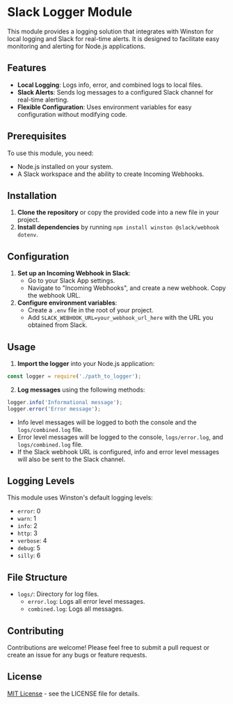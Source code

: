 # Slack Logger Module

This module provides a logging solution that integrates with Winston for local logging and Slack for real-time alerts. It is designed to facilitate easy monitoring and alerting for Node.js applications.

## Features

- **Local Logging**: Logs info, error, and combined logs to local files.
- **Slack Alerts**: Sends log messages to a configured Slack channel for real-time alerting.
- **Flexible Configuration**: Uses environment variables for easy configuration without modifying code.

## Prerequisites

To use this module, you need:

- Node.js installed on your system.
- A Slack workspace and the ability to create Incoming Webhooks.

## Installation

1. **Clone the repository** or copy the provided code into a new file in your project.
2. **Install dependencies** by running `npm install winston @slack/webhook dotenv`.

## Configuration

1. **Set up an Incoming Webhook in Slack**:
    - Go to your Slack App settings.
    - Navigate to "Incoming Webhooks", and create a new webhook. Copy the webhook URL.
2. **Configure environment variables**:
    - Create a `.env` file in the root of your project.
    - Add `SLACK_WEBHOOK_URL=your_webhook_url_here` with the URL you obtained from Slack.

## Usage

1. **Import the logger** into your Node.js application:

```javascript
const logger = require('./path_to_logger');
```

2. **Log messages** using the following methods:

```javascript
logger.info('Informational message');
logger.error('Error message');
```

- Info level messages will be logged to both the console and the `logs/combined.log` file.
- Error level messages will be logged to the console, `logs/error.log`, and `logs/combined.log` file.
- If the Slack webhook URL is configured, info and error level messages will also be sent to the Slack channel.

## Logging Levels

This module uses Winston's default logging levels:
- `error`: 0
- `warn`: 1
- `info`: 2
- `http`: 3
- `verbose`: 4
- `debug`: 5
- `silly`: 6

## File Structure

- `logs/`: Directory for log files.
    - `error.log`: Logs all error level messages.
    - `combined.log`: Logs all messages.

## Contributing

Contributions are welcome! Please feel free to submit a pull request or create an issue for any bugs or feature requests.

## License

[MIT License](https://opensource.org/licenses/MIT) - see the LICENSE file for details.
